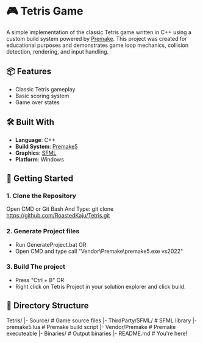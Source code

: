 ﻿# 🎮 Tetris Game

A simple implementation of the classic Tetris game written in C++ using a custom build system powered by [Premake](https://premake.github.io/). This project was created for educational purposes and demonstrates game loop mechanics, collision detection, rendering, and input handling.

## 📦 Features

- Classic Tetris gameplay
- Basic scoring system
- Game over states

## 🛠️ Built With

- **Language**: C++
- **Build System**: [Premake5](https://premake.github.io/)
- **Graphics**: [SFML](https://www.sfml-dev.org/)
- **Platform**: Windows

## 🚀 Getting Started

### 1. Clone the Repository

Open CMD or Git Bash And Type: git clone https://github.com/RoastedKaju/Tetris.git

### 2. Generate Project files

- Run GenerateProject.bat
OR
- Open CMD and type call "Vendor\Premake\premake5.exe vs2022"

### 3. Build The project

- Press "Ctrl + B"
OR
- Right click on Tetris Project in your solution explorer and click build.

## 📁 Directory Structure

Tetris/
|- Source/             # Game source files
|- ThirdParty/SFML/    # SFML library
|- premake5.lua        # Premake build script
|- Vendor/Premake      # Premake executeable
|- Binaries/           # Output binaries
|- README.md           # You're here!


